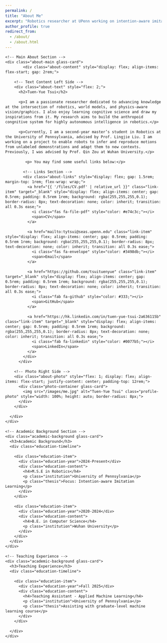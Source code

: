 ```yaml
---
permalink: /
title: "About Me"
excerpt: "Robotics researcher at UPenn working on intention-aware imitation learning and vision/graphics."
author_profile: true
redirect_from: 
  - /about/
  - /about.html
---
```


<div class="about-page">
  <div class="about-container">
    
    <!-- Main About Section -->
    <div class="about-main glass-card">
            <div class="about-content" style="display: flex; align-items: flex-start; gap: 2rem;">
        
        <!-- Text Content Left Side -->
        <div class="about-text" style="flex: 2;">
          <h2>Tuen-Yue Tsui</h2>
          
          <p>I am a passionate researcher dedicated to advancing knowledge at the intersection of robotics, world models, and physics-aware vision/graphics. I also enjoy learning cognitive science and draw my inspirations from it. My research aims to build the anthropoid congnitive system for highly autonomous intelligence in robotics.</p>
          
          <p>Currently, I am a second-year master’s student in Robotics at the University of Pennsylvania, advised by Prof. Lingjie Liu. I am working on a project to enable robots to infer and reproduce motions from unlabeled demonstrations and adapt them to new contexts. Previously, I was advised by Prof. Qin Zou at Wuhan University.</p>

             <p> You may find some useful links below:</p>
            
            <!-- Links Section -->
            <div class="about-links" style="display: flex; gap: 1.5rem; margin-top: 1rem; flex-wrap: wrap;">
              <a href="{{ '/files/CV.pdf' | relative_url }}" class="link-item" target="_blank" style="display: flex; align-items: center; gap: 0.5rem; padding: 0.5rem 1rem; background: rgba(255,255,255,0.1); border-radius: 8px; text-decoration: none; color: inherit; transition: all 0.3s ease;">
                <i class="fas fa-file-pdf" style="color: #e74c3c;"></i>
                <span>CV</span>
              </a>
              
              <a href="mailto:tytsui@seas.upenn.edu" class="link-item" style="display: flex; align-items: center; gap: 0.5rem; padding: 0.5rem 1rem; background: rgba(255,255,255,0.1); border-radius: 8px; text-decoration: none; color: inherit; transition: all 0.3s ease;">
                <i class="fas fa-envelope" style="color: #3498db;"></i>
                <span>Email</span>
              </a>
              
              <a href="https://github.com/tsuituenyue" class="link-item" target="_blank" style="display: flex; align-items: center; gap: 0.5rem; padding: 0.5rem 1rem; background: rgba(255,255,255,0.1); border-radius: 8px; text-decoration: none; color: inherit; transition: all 0.3s ease;">
                <i class="fab fa-github" style="color: #333;"></i>
                <span>GitHub</span>
              </a>
              
              <a href="https://hk.linkedin.com/in/tuen-yue-tsui-2a636115b" class="link-item" target="_blank" style="display: flex; align-items: center; gap: 0.5rem; padding: 0.5rem 1rem; background: rgba(255,255,255,0.1); border-radius: 8px; text-decoration: none; color: inherit; transition: all 0.3s ease;">
                <i class="fab fa-linkedin" style="color: #0077b5;"></i>
                <span>LinkedIn</span>
              </a>
            </div>
          </div>
        
        <!-- Photo Right Side -->
        <div class="about-photo" style="flex: 1; display: flex; align-items: flex-start; justify-content: center; padding-top: 12rem;">
          <div class="photo-container glass-card">
            <img src="/images/me.jpg" alt="Tuen-Yue Tsui" class="profile-photo" style="width: 100%; height: auto; border-radius: 8px;">
          </div>
        </div>
        
      </div>
    </div>
    
    <!-- Academic Background Section -->
    <div class="academic-background glass-card">
      <h3>Academic Background</h3>
      <div class="education-timeline">
        
        <div class="education-item">
          <div class="education-year">2024-Present</div>
          <div class="education-content">
            <h4>M.S.E in Robotics</h4>
            <p class="institution">University of Pennsylvania</p>
            <p class="thesis">Focus: Intention-aware Imitation Learning</p>
          </div>
        </div>
        
        <div class="education-item">
          <div class="education-year">2020-2024</div>
          <div class="education-content">
            <h4>B.E. in Computer Science</h4>
            <p class="institution">Wuhan University</p>
          </div>
        </div>
      </div>
    </div>
    
    <!-- Teaching Experience -->
    <div class="academic-background glass-card">
      <h3>Teaching Experience</h3>
      <div class="education-timeline">
        
        <div class="education-item">
          <div class="education-year">Fall 2025</div>
          <div class="education-content">
            <h4>Teaching Assistant - Applied Machine Learning</h4>
            <p class="institution">University of Pennsylvania</p>
            <p class="thesis">Assisting with graduate-level machine learning course</p>
          </div>
        </div>
        
      </div>
    </div>
    

  </div>
</div>

<style>
  /* Responsive: stack photo above text and center links on small screens */
  @media (max-width: 768px) {
    .about-main .about-content {
      flex-direction: column;
    }
    .about-main .about-photo {
      order: -1; /* move photo above text */
      padding-top: 0 !important;
      margin-bottom: 1rem;
    }
    .about-main .about-text {
      width: 100%;
    }
    .about-main .about-links {
      justify-content: center;
    }
  }
</style>
